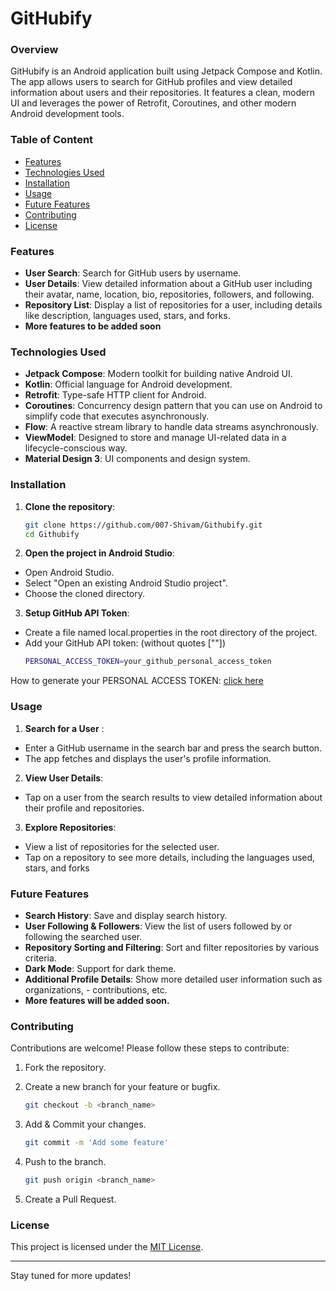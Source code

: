 # GitHubify

### Overview

GitHubify is an Android application built using Jetpack Compose and Kotlin. The app allows users to search for GitHub profiles and view detailed information about users and their repositories. It features a clean, modern UI and leverages the power of Retrofit, Coroutines, and other modern Android development tools.

### Table of Content
- [Features](#features)
- [Technologies Used](#technologiesused)
- [Installation](#installation)
- [Usage](#usage)
- [Future Features](#futurefeatures)
- [Contributing](#contributing)
- [License](#license)

### Features

- **User Search**: Search for GitHub users by username.
- **User Details**: View detailed information about a GitHub user including their avatar, name, location, bio, repositories, followers, and following.
- **Repository List**: Display a list of repositories for a user, including details like description, languages used, stars, and forks.
- **More features to be added soon**

### Technologies Used

- **Jetpack Compose**: Modern toolkit for building native Android UI.
- **Kotlin**: Official language for Android development.
- **Retrofit**: Type-safe HTTP client for Android.
- **Coroutines**: Concurrency design pattern that you can use on Android to simplify code that executes asynchronously.
- **Flow**: A reactive stream library to handle data streams asynchronously.
- **ViewModel**: Designed to store and manage UI-related data in a lifecycle-conscious way.
- **Material Design 3**: UI components and design system.

### Installation

1. **Clone the repository**:
   ```sh
   git clone https://github.com/007-Shivam/Githubify.git
   cd Githubify
    ```

2. **Open the project in Android Studio**:
- Open Android Studio.
- Select "Open an existing Android Studio project".
- Choose the cloned directory.

3. **Setup GitHub API Token**:
- Create a file named local.properties in the root directory of the project.
- Add your GitHub API token: (without quotes [""])
    ```sh
    PERSONAL_ACCESS_TOKEN=your_github_personal_access_token
    ```

How to generate your PERSONAL ACCESS TOKEN: [click here](https://docs.github.com/en/authentication/keeping-your-account-and-data-secure/managing-your-personal-access-tokens#creating-a-fine-grained-personal-access-token)

### Usage
1. **Search for a User**    :
- Enter a GitHub username in the search bar and press the search button.
- The app fetches and displays the user's profile information.

2. **View User Details**:
- Tap on a user from the search results to view detailed information about their profile and repositories.

3. **Explore Repositories**:
- View a list of repositories for the selected user.
- Tap on a repository to see more details, including the languages used, stars, and forks

### Future Features
- **Search History**: Save and display search history.
- **User Following & Followers**: View the list of users followed by or following the searched user.
- **Repository Sorting and Filtering**: Sort and filter repositories by various criteria.
- **Dark Mode**: Support for dark theme.
- **Additional Profile Details**: Show more detailed user information such as organizations, - contributions, etc.
- **More features will be added soon.**

### Contributing
Contributions are welcome! Please follow these steps to contribute:

1. Fork the repository.

2. Create a new branch for your feature or bugfix.
    ```sh
    git checkout -b <branch_name>
    ```

3. Add & Commit your changes.
    ```sh
    git commit -m 'Add some feature'
    ```

4. Push to the branch.
    ```sh
    git push origin <branch_name>
    ```

5. Create a Pull Request.

### License
This project is licensed under the [MIT License](https://github.com/007-Shivam/Githubify/blob/main/LICENSE).

---

Stay tuned for more updates!